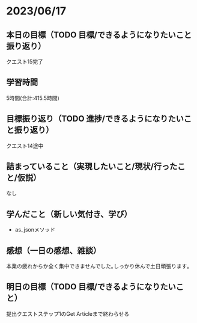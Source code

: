 # 2023/06/17
## 本日の目標（TODO 目標/できるようになりたいこと振り返り）
クエスト15完了
## 学習時間
5時間(合計:415.5時間)
## 目標振り返り（TODO 進捗/できるようになりたいこと振り返り）
クエスト14途中
## 詰まっていること（実現したいこと/現状/行ったこと/仮説）
なし
## 学んだこと（新しい気付き、学び）
- as_jsonメソッド
## 感想（一日の感想、雑談）
本業の疲れからか全く集中できませんでした｡しっかり休んで土日頑張ります｡
## 明日の目標（TODO 目標/できるようになりたいこと）
提出クエストステップ1のGet Articleまで終わらせる